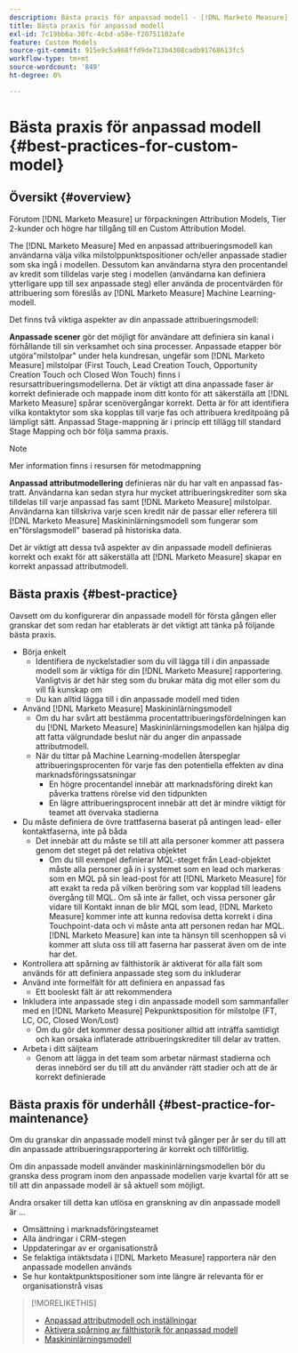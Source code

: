 ```yaml
---
description: Bästa praxis för anpassad modell - [!DNL Marketo Measure]
title: Bästa praxis för anpassad modell
exl-id: 7c19bb6a-30fc-4cbd-a58e-f20751102afe
feature: Custom Models
source-git-commit: 915e9c5a968ffd9de713b4308cadb91768613fc5
workflow-type: tm+mt
source-wordcount: '849'
ht-degree: 0%

---
```


# Bästa praxis för anpassad modell {#best-practices-for-custom-model}

## Översikt {#overview}

Förutom [!DNL Marketo Measure] ur förpackningen Attribution Models, Tier 2-kunder och högre har tillgång till en Custom Attribution Model.

The [!DNL Marketo Measure] Med en anpassad attribueringsmodell kan användarna välja vilka milstolppunktspositioner och/eller anpassade stadier som ska ingå i modellen. Dessutom kan användarna styra den procentandel av kredit som tilldelas varje steg i modellen (användarna kan definiera ytterligare upp till sex anpassade steg) eller använda de procentvärden för attribuering som föreslås av [!DNL Marketo Measure] Machine Learning-modell.

Det finns två viktiga aspekter av din anpassade attribueringsmodell:

**Anpassade scener** gör det möjligt för användare att definiera sin kanal i förhållande till sin verksamhet och sina processer. Anpassade etapper bör utgöra&quot;milstolpar&quot; under hela kundresan, ungefär som [!DNL Marketo Measure] milstolpar (First Touch, Lead Creation Touch, Opportunity Creation Touch och Closed Won Touch) finns i resursattribueringsmodellerna. Det är viktigt att dina anpassade faser är korrekt definierade och mappade inom ditt konto för att säkerställa att [!DNL Marketo Measure] spårar scenövergångar korrekt. Detta är för att identifiera vilka kontaktytor som ska kopplas till varje fas och attribuera kreditpoäng på lämpligt sätt. Anpassad Stage-mappning är i princip ett tillägg till standard Stage Mapping och bör följa samma praxis.

>[!NOTE]
>
>Mer information finns i resursen för metodmappning

**Anpassad attributmodellering** definieras när du har valt en anpassad fas-tratt. Användarna kan sedan styra hur mycket attribueringskrediter som ska tilldelas till varje anpassad fas samt [!DNL Marketo Measure] milstolpar. Användarna kan tillskriva varje scen kredit när de passar eller referera till [!DNL Marketo Measure] Maskininlärningsmodell som fungerar som en&quot;förslagsmodell&quot; baserad på historiska data.

Det är viktigt att dessa två aspekter av din anpassade modell definieras korrekt och exakt för att säkerställa att [!DNL Marketo Measure] skapar en korrekt anpassad attributmodell.

## Bästa praxis {#best-practice}

Oavsett om du konfigurerar din anpassade modell för första gången eller granskar det som redan har etablerats är det viktigt att tänka på följande bästa praxis.

* Börja enkelt
   * Identifiera de nyckelstadier som du vill lägga till i din anpassade modell som är viktiga för din [!DNL Marketo Measure] rapportering. Vanligtvis är det här steg som du brukar mäta dig mot eller som du vill få kunskap om
   * Du kan alltid lägga till i din anpassade modell med tiden
* Använd [!DNL Marketo Measure] Maskininlärningsmodell
   * Om du har svårt att bestämma procentattribueringsfördelningen kan du [!DNL Marketo Measure] Maskininlärningsmodellen kan hjälpa dig att fatta välgrundade beslut när du anger din anpassade attributmodell.
   * När du tittar på Machine Learning-modellen återspeglar attribueringsprocenten för varje fas den potentiella effekten av dina marknadsföringssatsningar
      * En högre procentandel innebär att marknadsföring direkt kan påverka trattens rörelse vid den tidpunkten
      * En lägre attribueringsprocent innebär att det är mindre viktigt för teamet att övervaka stadierna
* Du måste definiera de övre trattfaserna baserat på antingen lead- eller kontaktfaserna, inte på båda
   * Det innebär att du måste se till att alla personer kommer att passera genom det steget på det relativa objektet
      * Om du till exempel definierar MQL-steget från Lead-objektet måste alla personer gå in i systemet som en lead och markeras som en MQL på sin lead-post för att [!DNL Marketo Measure] för att exakt ta reda på vilken beröring som var kopplad till leadens övergång till MQL. Om så inte är fallet, och vissa personer går vidare till Kontakt innan de blir MQL som lead, [!DNL Marketo Measure] kommer inte att kunna redovisa detta korrekt i dina Touchpoint-data och vi måste anta att personen redan har MQL. [!DNL Marketo Measure] kan inte ta hänsyn till scenhoppen så vi kommer att sluta oss till att faserna har passerat även om de inte har det.
* Kontrollera att spårning av fälthistorik är aktiverat för alla fält som används för att definiera anpassade steg som du inkluderar
* Använd inte formelfält för att definiera en anpassad fas
   * Ett booleskt fält är att rekommendera
* Inkludera inte anpassade steg i din anpassade modell som sammanfaller med en [!DNL Marketo Measure] Pekpunktsposition för milstolpe (FT, LC, OC, Closed Won/Lost)
   * Om du gör det kommer dessa positioner alltid att inträffa samtidigt och kan orsaka inflaterade attribueringskrediter till delar av tratten.
* Arbeta i ditt säljteam
   * Genom att lägga in det team som arbetar närmast stadierna och deras innebörd ser du till att du använder rätt stadier och att de är korrekt definierade

## Bästa praxis för underhåll {#best-practice-for-maintenance}

Om du granskar din anpassade modell minst två gånger per år ser du till att din anpassade attribueringsrapportering är korrekt och tillförlitlig.

Om din anpassade modell använder maskininlärningsmodellen bör du granska dess program inom den anpassade modellen varje kvartal för att se till att din anpassade modell är så aktuell som möjligt.

Andra orsaker till detta kan utlösa en granskning av din anpassade modell är ...

* Omsättning i marknadsföringsteamet
* Alla ändringar i CRM-stegen
* Uppdateringar av er organisationstrå
* Se felaktiga intäktsdata i [!DNL Marketo Measure] rapportera när den anpassade modellen används
* Se hur kontaktpunktspositioner som inte längre är relevanta för er organisationstrå visas

>[!MORELIKETHIS]
>
>* [Anpassad attributmodell och inställningar](/help/advanced-marketo-measure-features/custom-attribution-models/custom-attribution-model-and-setup.md)
>* [Aktivera spårning av fälthistorik för anpassad modell](/help/advanced-marketo-measure-features/custom-attribution-models/custom-model-setup-enable-field-history-tracking.md)
>* [Maskininlärningsmodell](/help/advanced-marketo-measure-features/custom-attribution-models/machine-learning-model-faq.md)
